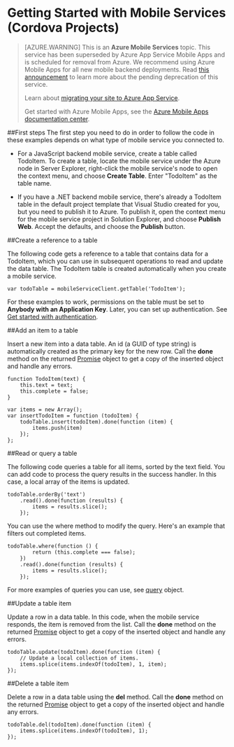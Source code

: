 <properties
	pageTitle="Getting Started with a Cordova mobile services project (Visual Studio Connected Services) | Microsoft Azure"
	description="Describes the first steps you can take after connecting your Cordova project to Azure Mobile Services by using Visual Studio Connected Services."
	services="mobile-services"
	documentationCenter=""
	authors="mlhoop"
	manager="douge"
	editor=""/>

<tags
	ms.service="mobile-services"
	ms.workload="mobile"
	ms.tgt_pltfrm="vs-getting-started"
	ms.devlang="multiple"
	ms.topic="article"
	ms.date="07/21/2016"
	ms.author="mlearned"/>

# Getting Started with Mobile Services (Cordova Projects)

>[AZURE.WARNING] This is an **Azure Mobile Services** topic.  This service has been superseded by Azure App Service Mobile Apps and is scheduled for removal from Azure.  We recommend using Azure Mobile Apps for all new mobile backend deployments.  Read [this announcement](https://azure.microsoft.com/blog/transition-of-azure-mobile-services/) to learn more about the pending deprecation of this service.  
> 
> Learn about [migrating your site to Azure App Service](../articles/app-service-mobile/app-service-mobile-migrating-from-mobile-services.md).
>
> Get started with Azure Mobile Apps, see the [Azure Mobile Apps documentation center](https://azure.microsoft.com/documentation/learning-paths/appservice-mobileapps/).

##First steps
The first step you need to do in order to follow the code in these examples depends on what type of mobile service you connected to.

- For a JavaScript backend mobile service, create a table called TodoItem.  To create a table,  locate the mobile service under 
the Azure node in Server Explorer, right-click the mobile service's node to open the context menu, and choose **Create Table**. 
Enter "TodoItem" as the table name.

- If you have a .NET backend mobile service, there's already a TodoItem table in the default project template that Visual Studio 
created for you, but you need to publish it to Azure. To publish it, open the context menu for the mobile service project in 
Solution Explorer, and choose **Publish Web**. Accept the defaults, and choose the **Publish** button.

##Create a reference to a table

The following code gets a reference to a table that contains data for a TodoItem, which you can use in subsequent operations to 
read and update the data table. The TodoItem table is created automatically when you create a mobile service.

    var todoTable = mobileServiceClient.getTable('TodoItem');

For these examples to work, permissions on the table must be set to **Anybody with an Application Key**. Later, you can set
 up authentication. See [Get started with authentication](mobile-services-html-get-started-users.md).

##Add an item to a table

Insert a new item into a data table. An id (a GUID of type string) is automatically created as the primary key for the new 
row. Call the **done** method on the returned [Promise](https://msdn.microsoft.com/library/dn802826.aspx) object to get a 
copy of the inserted object and handle any errors.

    function TodoItem(text) {
        this.text = text;
        this.complete = false;
    }

    var items = new Array();
    var insertTodoItem = function (todoItem) {
        todoTable.insert(todoItem).done(function (item) {
            items.push(item)
        });
    };

##Read or query a table

The following code queries a table for all items, sorted by the text field. You can add code to process the query results
 in the success handler. In this case, a local array of the items is updated.

    todoTable.orderBy('text')
        .read().done(function (results) {
            items = results.slice();
        });

You can use the where method to modify the query. Here's an example that filters out completed items.

    todoTable.where(function () {
            return (this.complete === false);
        })
        .read().done(function (results) {
            items = results.slice();
        });

For more examples of queries you can use, see [query](https://msdn.microsoft.com/library/azure/jj613353.aspx) object.

##Update a table item

Update a row in a data table. In this code, when the mobile service responds, the item is removed from the 
list. Call the **done** method on the returned [Promise](https://msdn.microsoft.com/library/dn802826.aspx) object to 
get a copy of the inserted object and handle any errors.

    todoTable.update(todoItem).done(function (item) {
        // Update a local collection of items.
        items.splice(items.indexOf(todoItem), 1, item);
    });

##Delete a table item

Delete a row in a data table using the **del** method. Call the **done** method on the returned 
[Promise](https://msdn.microsoft.com/library/dn802826.aspx) object to get a copy of the inserted object 
and handle any errors.

    todoTable.del(todoItem).done(function (item) {
        items.splice(items.indexOf(todoItem), 1);
    });

